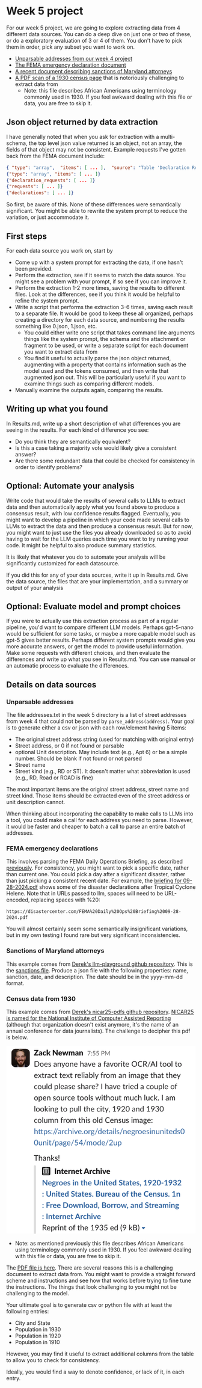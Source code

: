 # Week 5 project

For our week 5 project, we are going to explore extracting data from 4 different data sources. You can do a deep dive on just one or two of these, or do a exploratory evaluation of 3 or 4 of them. You don't have to pick them in order, pick any subset you want to work on.

* [Unparsable addresses from our week 4 project](#unparsable-addresses)
* [The FEMA emergency declaration document](#fema-emergency-declarations)
* [A recent document describing sanctions of Maryland attorneys](#sanctions-of-maryland-attorneys)
* [A PDF scan of a 1930 census page](#census-data-from-1930) that is notoriously challenging to extract data from
  * Note: this file describes African Americans using terminology commonly used in 1930. If you feel awkward dealing with this file or data, you are free to skip it.

## Json object returned by data extraction

I have generally noted that when you ask for extraction with a multi-schema, the top level json value returned is an object, not an array, the fields of that object may not be consistent. Example requests I've gotten back from the FEMA document include:

```json
{ "type": "array",  "items": [ ... ],  "source": "Table 'Declaration Requests in Process \u2013 12' (page 8 of the briefing)"}
{"type": "array", "items": [ ... ]}
{"declaration_requests": [ ... ]}
{"requests": [ ... ]}
{"declarations": [ ... ]}
```

So first, be aware of this. None of these differences were semantically significant. You might be able to rewrite the system prompt to reduce the variation, or just accommodate it.

## First steps

For each data source you work on, start by

* Come up with a system prompt for extracting the data, if one hasn't been provided.
* Perform the extraction, see if it seems to match the data source. You might see a problem with your prompt, if so see if you can improve it. 
* Perform the extraction 1-2 more times, saving the results to different files. Look at the differences, see if you think it would be helpful to refine the system prompt.
* Write a script that performs the extraction 3-6 times, saving each result to a separate file. It would be good to keep these all organized, perhaps creating a directory for each data source, and numbering the results something like 0.json, 1.json, etc.
  * You could either write one script that takes command line arguments things like the system prompt, the schema and the attachment or fragment to be used, or write a separate script for each document you want to extract data from
  * You find it useful to actually parse the json object returned, augmenting with a property that contains information such as the model used and the tokens consumed, and then write that augmented json out. This will be particularly useful if you want to examine things such as comparing different models.
* Manually examine the outputs again, comparing the results.

## Writing up what you found

In Results.md, write up a short description of what differences you are seeing in the results. For each kind of difference you see:

* Do you think they are semantically equivalent?
* Is this a case taking a majority vote would likely give a consistent answer?
* Are there some redundant data that could be checked for  consistency in order to identify problems?

## Optional: Automate your analysis

Write code that would take the results of several calls to LLMs to extract data and then automatically apply what you found above to produce a consensus result, with low confidence results flagged. Eventually, you might want to develop a pipeline in which your code made several calls to LLMs to extract the data and then produce a consensus result. But for now, you might want to just use the files you already downloaded so as to avoid having to wait for the LLM queries each time you want to try running your code. It might be helpful to also produce summary statistics.

It is likely that whatever you do to automate your analysis will be significantly customized for each datasource.

If you did this for any of your data sources, write it up in Results.md. Give the data source, the files that are your implementation, and a summary or output of your analysis

## Optional: Evaluate model and prompt choices

If you were to actually use this extraction process as part
of a regular pipeline, you'd want to compare different LLM models. Perhaps gpt-5-nano would be sufficient for some tasks, or maybe a more capable model such as gpt-5 gives better results. Perhaps different system prompts would give you more accurate answers, or get the model to provide useful information. Make some requests with different choices, and then evaluate the differences and write up what you see in Results.md. You can use manual or an automatic process to evaluate the differences. 

## Details on data sources

### Unparsable addresses

The file addresses.txt in the week 5 directory is a list of street addresses from week 4 that could not be parsed by `parse_address(address)`. Your goal is to generate either a csv or json with each row/element having 5 items:

* The original street address string (used for matching with original entry)
* Street address, or 0 if not found or parsable
* optional Unit description. May include text (e.g., Apt 6) or be a simple number. Should be blank if not found or not parsed
* Street name
* Street kind (e.g., RD or ST). It doesn't matter what abbreviation is used (e.g., RD, Road or ROAD is fine)

The most important items are the original street address, street name and street kind. Those items should be extracted even of the street address or unit description cannot.

When thinking about incorporating the capability to make calls to LLMs into a tool, you could make a call for each address you need to parse. However, it would be faster and cheaper to batch a call to parse an entire batch of addresses.

### FEMA emergency declarations

This involves parsing the FEMA Daily Operations Briefing, as described [previously](structured-data-extraction.md#something-a-bit-more-impressive). For consistency, you might want to pick a specific date, rather than current one. You could pick a day after a significant disaster, rather than just picking a consistent recent date. For example, the [briefing for 09-28-2024.pdf](https://disastercenter.com/FEMA%20Daily%20Ops%20Briefing%2009-28-2024.pdf) shows some of the disaster declarations after Tropical Cyclone Helene. Note that in URLs passed to llm, spaces will need to be URL-encoded, replacing spaces with %20:

```text
https://disastercenter.com/FEMA%20Daily%20Ops%20Briefing%2009-28-2024.pdf
```

You will almost certainly seem some semantically insignificant variations, but in my own testing I found rare but very significant inconsistencies.

### Sanctions of Maryland attorneys

This example comes from [Derek's llm-playground github repository](https://github.com/dwillis/llm-playground). This is the [sanctions file](https://raw.githubusercontent.com/dwillis/llm-playground/refs/heads/main/sanctionsfy25.txt). Produce a json file with the following properties: name, sanction, date, and description. The date should be in the yyyy-mm-dd format.

### Census data from 1930

This example comes from [Derek's nicar25-pdfs github repository](https://github.com/dwillis/nicar25-pdfs). [NICAR25 is named for the National Institute of Computer Assisted Reporting](https://www.ire.org/training/conferences/nicar-2025/) (although that organization doesn't exist anymore, it's the name of an annual conference for data journalists). The challenge to decipher this pdf is below.

![alt](https://github.com/dwillis/nicar25-pdfs/raw/main/nerdery_challenge.png)

* Note: as mentioned previously this file describes African Americans using terminology commonly used in 1930. If you feel awkward dealing with this file or data, you are free to skip it.

The [PDF file is here](https://raw.githubusercontent.com/dwillis/nicar25-pdfs/refs/heads/main/BlackPop1930.pdf). There are several reasons this is a challenging document to extract data from. You might want to provide a straight forward scheme and instructions and see how that works before trying to fine tune the instructions. The things that look challenging to you might not be challenging to the model.

Your ultimate goal is to generate csv or python file with at least the following entries:

* City and State
* Population in 1930
* Population in 1920
* Population in 1910

However, you may find it useful to extract additional columns from the table to allow you to check for consistency.

Ideally, you would find a way to denote confidence, or lack of it, in each entry.
